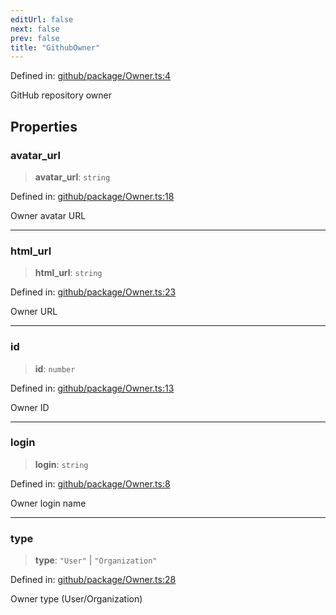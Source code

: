 ```yaml
---
editUrl: false
next: false
prev: false
title: "GithubOwner"
---
```


Defined in: [github/package/Owner.ts:4](https://github.com/datisthq/dpkit/blob/7a3ebb9422265a09d2e84e0952d10e0101139f80/github/package/Owner.ts#L4)

GitHub repository owner

## Properties

### avatar\_url

> **avatar\_url**: `string`

Defined in: [github/package/Owner.ts:18](https://github.com/datisthq/dpkit/blob/7a3ebb9422265a09d2e84e0952d10e0101139f80/github/package/Owner.ts#L18)

Owner avatar URL

***

### html\_url

> **html\_url**: `string`

Defined in: [github/package/Owner.ts:23](https://github.com/datisthq/dpkit/blob/7a3ebb9422265a09d2e84e0952d10e0101139f80/github/package/Owner.ts#L23)

Owner URL

***

### id

> **id**: `number`

Defined in: [github/package/Owner.ts:13](https://github.com/datisthq/dpkit/blob/7a3ebb9422265a09d2e84e0952d10e0101139f80/github/package/Owner.ts#L13)

Owner ID

***

### login

> **login**: `string`

Defined in: [github/package/Owner.ts:8](https://github.com/datisthq/dpkit/blob/7a3ebb9422265a09d2e84e0952d10e0101139f80/github/package/Owner.ts#L8)

Owner login name

***

### type

> **type**: `"User"` \| `"Organization"`

Defined in: [github/package/Owner.ts:28](https://github.com/datisthq/dpkit/blob/7a3ebb9422265a09d2e84e0952d10e0101139f80/github/package/Owner.ts#L28)

Owner type (User/Organization)
